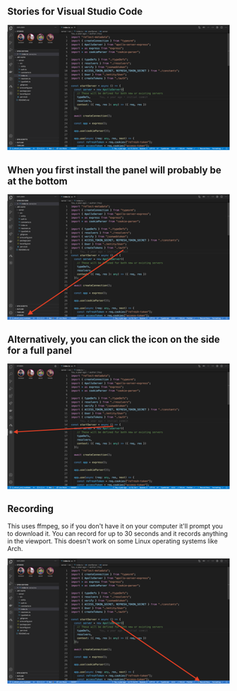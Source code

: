 ## Stories for Visual Studio Code

![stories on sidebar](readme-pics/fullscreen.png)

## When you first install the panel will probably be at the bottom

![stories hidden in sidebar](readme-pics/closed.png)

## Alternatively, you can click the icon on the side for a full panel

![stories side icon](readme-pics/side-icon.png)

## Recording

This uses ffmpeg, so if you don't have it on your computer it'll prompt you to download it. You can record for up to 30 seconds and it records anything in the viewport. This doesn't work on some Linux operating systems like Arch.

![record button](readme-pics/record.png)
